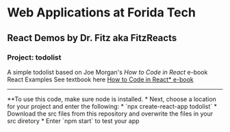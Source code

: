 # Web Applications at Forida Tech
## React Demos by Dr. Fitz aka FitzReacts
### Project: todolist
A simple todolist based on Joe Morgan's *How to Code in React* e-book React Examples
See textbook here [How to Code in React* e-book](https://assets.digitalocean.com/books/how-to-code-in-reactjs.pdf)
<hr>
**To use this code, make sure node is installed.
* Next, choose a location for your project and enter the following:
* `npx create-react-app todolist`
* Download the src files from this repository and overwrite the files in your src diretory
* Enter `npm start` to test your app

